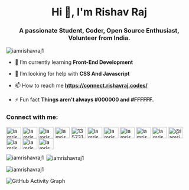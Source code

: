 <h1 align="center">Hi 👋, I'm Rishav Raj</h1>
<h3 align="center">A passionate Student, Coder, Open Source Enthusiast, Volunteer from India.</h3>

<p align="left"> <img src="https://komarev.com/ghpvc/?username=iamrishavraj1&label=Profile%20views&color=0e75b6&style=flat" alt="iamrishavraj1" /> </p>

- 🌱 I’m currently learning **Front-End Development**

- 🤝 I’m looking for help with **CSS And Javascript**

- 📫 How to reach me **https://connect.rishavraj.codes/**

- ⚡ Fun fact **Things aren’t always #000000 and #FFFFFF.**

<h3 align="left">Connect with me:</h3>
<p align="left">
<a href="https://codepen.io/iamrishavraj1" target="blank"><img align="center" src="https://cdn.jsdelivr.net/npm/simple-icons@3.0.1/icons/codepen.svg" alt="iamrishavraj1" height="30" width="40" /></a>
<a href="https://dev.to/iamrishavraj1" target="blank"><img align="center" src="https://cdn.jsdelivr.net/npm/simple-icons@3.0.1/icons/dev-dot-to.svg" alt="iamrishavraj1" height="30" width="40" /></a>
<a href="https://twitter.com/iamrishavraj1" target="blank"><img align="center" src="https://cdn.jsdelivr.net/npm/simple-icons@3.0.1/icons/twitter.svg" alt="iamrishavraj1" height="30" width="40" /></a>
<a href="https://linkedin.com/in/iamrishavraj1" target="blank"><img align="center" src="https://cdn.jsdelivr.net/npm/simple-icons@3.0.1/icons/linkedin.svg" alt="iamrishavraj1" height="30" width="40" /></a>
<a href="https://stackoverflow.com/users/13573179" target="blank"><img align="center" src="https://cdn.jsdelivr.net/npm/simple-icons@3.0.1/icons/stackoverflow.svg" alt="13573179" height="30" width="40" /></a>
<a href="https://codesandbox.com/iamrishavraj1" target="blank"><img align="center" src="https://cdn.jsdelivr.net/npm/simple-icons@3.0.1/icons/codesandbox.svg" alt="iamrishavraj1" height="30" width="40" /></a>
<a href="https://fb.com/iamrishavraj1" target="blank"><img align="center" src="https://cdn.jsdelivr.net/npm/simple-icons@3.0.1/icons/facebook.svg" alt="iamrishavraj1" height="30" width="40" /></a>
<a href="https://instagram.com/iamrishavraj" target="blank"><img align="center" src="https://cdn.jsdelivr.net/npm/simple-icons@3.0.1/icons/instagram.svg" alt="iamrishavraj" height="30" width="40" /></a>
<a href="https://dribbble.com/iamrishavraj1" target="blank"><img align="center" src="https://cdn.jsdelivr.net/npm/simple-icons@3.0.1/icons/dribbble.svg" alt="iamrishavraj1" height="30" width="40" /></a>
<a href="https://www.behance.net/iamrishavraj1" target="blank"><img align="center" src="https://cdn.jsdelivr.net/npm/simple-icons@3.0.1/icons/behance.svg" alt="iamrishavraj1" height="30" width="40" /></a>
<a href="https://medium.com/@iamrishavraj1" target="blank"><img align="center" src="https://cdn.jsdelivr.net/npm/simple-icons@3.0.1/icons/medium.svg" alt="@iamrishavraj1" height="30" width="40" /></a>
<a href="https://www.codechef.com/users/iamrishavraj1" target="blank"><img align="center" src="https://cdn.jsdelivr.net/npm/simple-icons@3.1.0/icons/codechef.svg" alt="iamrishavraj1" height="30" width="40" /></a>
<a href="https://www.hackerrank.com/iamrishavraj1" target="blank"><img align="center" src="https://cdn.jsdelivr.net/npm/simple-icons@3.0.1/icons/hackerrank.svg" alt="iamrishavraj1" height="30" width="40" /></a>
<a href="https://auth.geeksforgeeks.org/user/iamrishavraj1" target="blank"><img align="center" src="https://cdn.jsdelivr.net/npm/simple-icons@3.0.1/icons/geeksforgeeks.svg" alt="iamrishavraj1" height="30" width="40" /></a>
</p>

<p><img align="left" src="https://github-readme-stats.vercel.app/api/top-langs?username=iamrishavraj1&show_icons=true&theme=dracula&locale=en&layout=compact" alt="iamrishavraj1" /></p>


<p>&nbsp;<img align="center" src="https://github-readme-stats.vercel.app/api?username=iamrishavraj1&show_icons=true&theme=dracula&locale=en" alt="iamrishavraj1" /></p>

<p><img align="center" src="https://github-readme-streak-stats.herokuapp.com/?user=iamrishavraj1&" alt="iamrishavraj1" /></p>

![GitHub Activity Graph](https://activity-graph.herokuapp.com/graph?username=iamrishavraj1)


